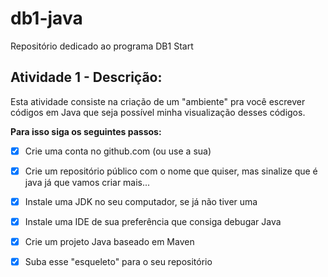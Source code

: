 # db1-java
Repositório dedicado ao programa DB1 Start

## Atividade 1 - Descrição:
Esta atividade consiste na criação de um "ambiente" pra você escrever códigos em Java que seja possível minha visualização desses códigos.

**Para isso siga os seguintes passos:**
- [x] Crie uma conta no github.com (ou use a sua)
- [x] Crie um repositório público com o nome que quiser, mas  sinalize que é java já que vamos criar mais...
- [x] Instale uma JDK no seu computador, se já não tiver uma
- [x] Instale uma IDE de sua preferência que consiga debugar Java
- [x] Crie um projeto Java baseado em Maven
- [x] Suba esse "esqueleto" para o seu repositório

